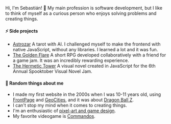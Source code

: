 Hi, I'm Sebastián! 👋 My main profession is software development, but I like to think of myself as a curious person who enjoys solving problems and creating things.

#### ⚡ Side projects
- [Astrozar](https://astroz.ar) A tarot with AI. I challenged myself to make the frontend with native JavaScript, without any libraries. I learned a lot and it was fun.
- [The Golden Flare](https://taikuhan.itch.io/the-golden-flare) A short RPG developed collaboratively with a friend for a game jam. It was an incredibly rewarding experience.
- [The Hermetic Tower](https://taikuhan.itch.io/the-hermetic-tower) A visual novel created in JavaScript for the 6th Annual Spooktober Visual Novel Jam.

#### 🤔 Random things about me
- I made my first website in the 2000s when I was 10-11 years old, using [FrontPage](https://en.wikipedia.org/wiki/Microsoft_FrontPage) and [GeoCities](https://en.wikipedia.org/wiki/GeoCities), and it was about [Dragon Ball Z](https://www.youtube.com/watch?v=loVzCHOz88Y).
- I can't stop my mind when it comes to creating things.
- I'm an enthusiastic of [pixel-art and game design](https://taikuhan.itch.io).
- My favorite videogame is [Commandos](https://www.youtube.com/watch?v=1I4D2KBQMCo).
